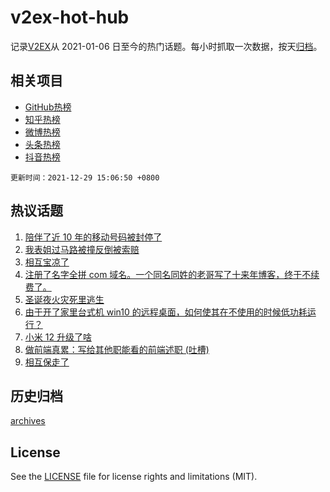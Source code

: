 # v2ex-hot-hub

 记录[V2EX](https://www.v2ex.com/)从 2021-01-06 日至今的热门话题。每小时抓取一次数据，按天[归档](archives)。
 
 ## 相关项目

- [GitHub热榜](https://github.com/lonnyzhang423/github-hot-hub)
- [知乎热榜](https://github.com/lonnyzhang423/zhihu-hot-hub)
- [微博热榜](https://github.com/lonnyzhang423/weibo-hot-hub)
- [头条热榜](https://github.com/lonnyzhang423/toutiao-hot-hub)
- [抖音热榜](https://github.com/lonnyzhang423/douyin-hot-hub)


 `更新时间：2021-12-29 15:06:50 +0800`

## 热议话题

1. [陪伴了近 10 年的移动号码被封停了](https://www.v2ex.com/t/824995)
1. [我表姐过马路被撞反倒被索赔](https://www.v2ex.com/t/825024)
1. [相互宝凉了](https://www.v2ex.com/t/824980)
1. [注册了名字全拼 com 域名。一个同名同姓的老哥写了十来年博客，终于不续费了。](https://www.v2ex.com/t/824926)
1. [圣诞夜火灾死里逃生](https://www.v2ex.com/t/824977)
1. [由于开了家里台式机 win10 的远程桌面，如何使其在不使用的时候低功耗运行？](https://www.v2ex.com/t/824931)
1. [小米 12 升级了啥](https://www.v2ex.com/t/825025)
1. [做前端真累：写给其他职能看的前端述职 (吐槽)](https://www.v2ex.com/t/825010)
1. [相互保走了](https://www.v2ex.com/t/825012)

## 历史归档

[archives](archives)

## License

See the [LICENSE](LICENSE) file for license rights and limitations (MIT).
